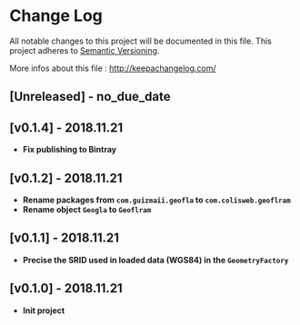 # Change Log
All notable changes to this project will be documented in this file.
This project adheres to [Semantic Versioning](http://semver.org/).

More infos about this file : http://keepachangelog.com/

## [Unreleased] - no_due_date

## [v0.1.4] - 2018.11.21

- **Fix publishing to Bintray**

## [v0.1.2] - 2018.11.21

- **Rename packages from `com.guizmaii.geofla` to `com.colisweb.geoflram`**
- **Rename object `Geogla` to `Geoflram`**

## [v0.1.1] - 2018.11.21

- **Precise the SRID used in loaded data (WGS84) in the `GeometryFactory`**

## [v0.1.0] - 2018.11.21

- **Init project**